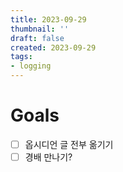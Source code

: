 ```yaml
---
title: 2023-09-29
thumbnail: ''
draft: false
created: 2023-09-29
tags:
- logging
---
```


# Goals

* [ ] 옵시디언 글 전부 옮기기 
* [ ] 경배 만나기?
